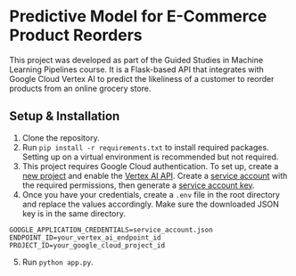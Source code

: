 # Predictive Model for E-Commerce Product Reorders

This project was developed as part of the Guided Studies in Machine Learning Pipelines course. It is a Flask-based API that integrates with Google Cloud Vertex AI to predict the likeliness of a customer to reorder products from an online grocery store.

## Setup & Installation
1. Clone the repository.
2. Run `pip install -r requirements.txt` to install required packages. Setting up on a virtual environment is recommended but not required.
3. This project requires Google Cloud authentication. To set up, create a [new project](https://console.cloud.google.com/projectcreate?pli=1&inv=1&invt=AbqK7A) and enable the [Vertex AI API](https://developers.google.com/workspace/guides/enable-apis). Create a [service account](https://cloud.google.com/iam/docs/service-accounts-create) with the required permissions, then generate a [service account key](https://cloud.google.com/iam/docs/keys-create-delete#iam-service-account-keys-create-console).
4. Once you have your credentials, create a `.env` file in the root directory and replace the values accordingly. Make sure the downloaded JSON key is in the same directory.
```
GOOGLE_APPLICATION_CREDENTIALS=service_account.json
ENDPOINT_ID=your_vertex_ai_endpoint_id
PROJECT_ID=your_google_cloud_project_id
```
5. Run `python app.py`.
